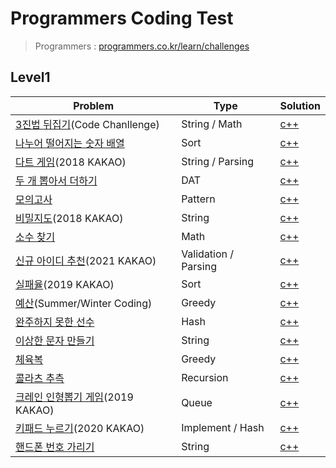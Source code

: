 # Programmers Coding Test


> Programmers : [programmers.co.kr/learn/challenges](https://programmers.co.kr/learn/challenges)

## Level1

| Problem | Type | Solution |
| ------- | ---- | -------- |
|[3진법 뒤집기](https://programmers.co.kr/learn/courses/30/lessons/68935)(Code Chanllenge)|String / Math|[c++](https://github.com/shunCode/Programmers-CodingTest/blob/master/Level1/3%EC%A7%84%EB%B2%95%20%EB%92%A4%EC%A7%91%EA%B8%B0.cpp)|
|[나누어 떨어지는 숫자 배열](https://programmers.co.kr/learn/courses/30/lessons/12910)|Sort|[c++](https://github.com/shunCode/Programmers-CodingTest/blob/master/Level1/%EB%82%98%EB%88%84%EC%96%B4%20%EB%96%A8%EC%96%B4%EC%A7%80%EB%8A%94%20%EC%88%AB%EC%9E%90%20%EB%B0%B0%EC%97%B4.cpp)|
|[다트 게임](https://programmers.co.kr/learn/courses/30/lessons/17682)(2018 KAKAO)|String / Parsing|[c++](https://github.com/shunCode/Programmers-CodingTest/blob/master/Level1/%EB%8B%A4%ED%8A%B8%20%EA%B2%8C%EC%9E%84.cpp)|
|[두 개 뽑아서 더하기](https://programmers.co.kr/learn/courses/30/lessons/68644)|DAT|[c++](https://github.com/shunCode/Programmers-CodingTest/blob/master/Level1/%EB%91%90%20%EA%B0%9C%20%EB%BD%91%EC%95%84%EC%84%9C%20%EB%8D%94%ED%95%98%EA%B8%B0.cpp)|
|[모의고사](https://programmers.co.kr/learn/courses/30/lessons/42840)|Pattern|[c++](https://github.com/shunCode/Programmers-CodingTest/blob/master/Level1/%EB%AA%A8%EC%9D%98%EA%B3%A0%EC%82%AC.cpp)|
|[비밀지도](https://programmers.co.kr/learn/courses/30/lessons/17681)(2018 KAKAO)|String|[c++](https://github.com/shunCode/Programmers-CodingTest/blob/master/Level1/%EB%B9%84%EB%B0%80%EC%A7%80%EB%8F%84.cpp)|
|[소수 찾기](https://programmers.co.kr/learn/courses/30/lessons/12921)|Math|[c++](https://github.com/shunCode/Programmers-CodingTest/blob/master/Level1/%EC%86%8C%EC%88%98%20%EC%B0%BE%EA%B8%B0.cpp)
|[신규 아이디 추천](https://programmers.co.kr/learn/courses/30/lessons/72410)(2021 KAKAO)|Validation / Parsing|[c++](https://github.com/shunCode/Programmers-CodingTest/blob/master/Level1/%EC%8B%A0%EA%B7%9C%20%EC%95%84%EC%9D%B4%EB%94%94%20%EC%B6%94%EC%B2%9C.cpp)|
|[실패율](https://programmers.co.kr/learn/courses/30/lessons/42889)(2019 KAKAO)|Sort|[c++](https://github.com/shunCode/Programmers-CodingTest/blob/master/Level1/%EC%8B%A4%ED%8C%A8%EC%9C%A8.cpp)|
|[예산](https://programmers.co.kr/learn/courses/30/lessons/12982)(Summer/Winter Coding)|Greedy|[c++](https://github.com/shunCode/Programmers-CodingTest/blob/master/Level1/%EC%98%88%EC%82%B0.cpp)|
|[완주하지 못한 선수](https://programmers.co.kr/learn/courses/30/lessons/42576)|Hash|[c++](https://github.com/shunCode/Programmers-CodingTest/blob/master/Level1/%EC%99%84%EC%A3%BC%ED%95%98%EC%A7%80%20%EB%AA%BB%ED%95%9C%20%EC%84%A0%EC%88%98.cpp)|
|[이상한 문자 만들기](https://programmers.co.kr/learn/courses/30/lessons/12930)|String|[c++](https://github.com/shunCode/Programmers-CodingTest/blob/master/Level1/%EC%9D%B4%EC%83%81%ED%95%9C%20%EB%AC%B8%EC%9E%90%20%EB%A7%8C%EB%93%A4%EA%B8%B0.cpp)|
|[체육복](https://programmers.co.kr/learn/courses/30/lessons/42862)|Greedy|[c++](https://github.com/shunCode/Programmers-CodingTest/blob/master/Level1/%EC%B2%B4%EC%9C%A1%EB%B3%B5.cpp)|
|[콜라츠 추측](https://programmers.co.kr/learn/courses/30/lessons/12943)|Recursion|[c++](https://github.com/shunCode/Programmers-CodingTest/blob/master/Level1/%EC%BD%9C%EB%9D%BC%EC%B8%A0%20%EC%B6%94%EC%B8%A1.cpp)|
|[크레인 인형뽑기 게임](https://programmers.co.kr/learn/courses/30/lessons/64061)(2019 KAKAO)|Queue|[c++](https://github.com/shunCode/Programmers-CodingTest/blob/master/Level1/%ED%81%AC%EB%A0%88%EC%9D%B8%20%EC%9D%B8%ED%98%95%EB%BD%91%EA%B8%B0%20%EA%B2%8C%EC%9E%84.cpp)|
|[키패드 누르기](https://programmers.co.kr/learn/courses/30/lessons/67256)(2020 KAKAO)|Implement / Hash|[c++](https://github.com/shunCode/Programmers-CodingTest/blob/master/Level1/%ED%82%A4%ED%8C%A8%EB%93%9C%20%EB%88%84%EB%A5%B4%EA%B8%B0.cpp)|
|[핸드폰 번호 가리기](https://programmers.co.kr/learn/courses/30/lessons/12948)|String|[c++](https://github.com/shunCode/Programmers-CodingTest/blob/master/Level1/%ED%95%B8%EB%93%9C%ED%8F%B0%20%EB%B2%88%ED%98%B8%20%EA%B0%80%EB%A6%AC%EA%B8%B0.cpp)|

